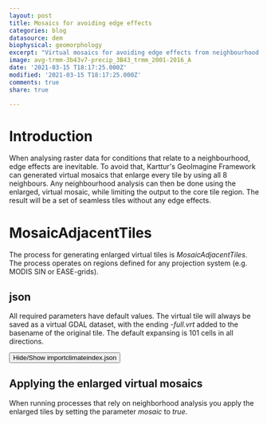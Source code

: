 ```yaml
---
layout: post
title: Mosaics for avoiding edge effects
categories: blog
datasource: dem
biophysical: geomorphology
excerpt: "Virtual mosaics for avoiding edge effects from neighbourhood analysis in raster data"
image: avg-trmm-3b43v7-precip_3B43_trmm_2001-2016_A
date: '2021-03-15 T18:17:25.000Z'
modified: '2021-03-15 T18:17:25.000Z'
comments: true
share: true

---
```

<script src="https://karttur.github.io/common/assets/js/karttur/togglediv.js"></script>

# Introduction

When analysing raster data for conditions that relate to a neighbourhood, edge effects are inevitable. To avoid that, Karttur's GeoImagine Framework can generated virtual mosaics that enlarge every tile by using all 8 neighbours. Any neighbourhood analysis can then be done using the enlarged, virtual mosaic, while limiting the output to the core tile region. The result will be a set of seamless tiles without any edge effects.

# MosaicAdjacentTiles

The process for generating enlarged virtual tiles is _MosaicAdjacentTiles_. The process operates on regions defined for any projection system (e.g. MODIS SIN or EASE-grids).

## json

All required parameters have default values. The virtual tile will always be saved as a virtual GDAL dataset, with the ending _-full.vrt_ added to the basename of the original tile. The default expansing is 101 cells in all directions.

<button id= "toggleMosaicAdjacentTiles" onclick="hiddencode('MosaicAdjacentTiles')">Hide/Show importclimateindex.json</button>
<div id="MosaicAdjacentTiles" style="display:none">
{% capture text-capture %}
{% raw %}

```
{
  "userproject": {
    "userid": "karttur",
    "projectid": "karttur-arcticdemext",
    "tractid": "karttur-arcticdemext",
    "siteid": "*",
    "plotid": "*",
    "system": "modis"
  },
  "period": {
    "timestep": "static"
  },
  "process": [
    {
      "processid": "MosaicAdjacentTiles",
      "version": "1.3",
      "overwrite": false,
      "parameters": {
        "asscript": true,
      },
      "srcpath": {
        "volume": "Ancillary",
        "hdr": "tif"
      },
      "dstpath": {
        "volume": "Ancillary",
        "hdr": "vrt"
      },
      "srccomp": [
        {
        	"dem500": {
        		"source": "NGA-NSF",
        		"product": "arcticdem",
        		"content": "dem",
        		"layerid": "dem500",
        		"prefix": "dem500",
        		"suffix": "v30"
          }
        }
      ],
      "dstcopy": [
        {
          "dem500": {
            "srccomp": "dem_arcticdem"
          }
        }
      ]
    }
  ]
}

```

{% endraw %}
{% endcapture %}
{% include widgets/toggle-code.html  toggle-text=text-capture  %}
</div>

## Applying the enlarged virtual mosaics

When running processes that rely on neighborhood analysis you apply the enlarged tiles by setting the parameter _mosaic_ to _true_.
